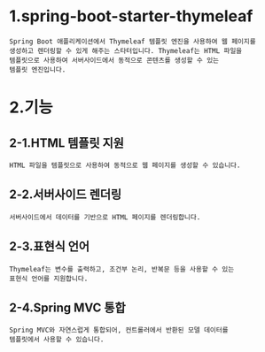 # 1.spring-boot-starter-thymeleaf
    Spring Boot 애플리케이션에서 Thymeleaf 템플릿 엔진을 사용하여 웹 페이지를
    생성하고 렌더링할 수 있게 해주는 스타터입니다. Thymeleaf는 HTML 파일을 
    템플릿으로 사용하여 서버사이드에서 동적으로 콘텐츠를 생성할 수 있는 
    템플릿 엔진입니다.

# 2.기능
## 2-1.HTML 템플릿 지원
    HTML 파일을 템플릿으로 사용하여 동적으로 웹 페이지를 생성할 수 있습니다.

## 2-2.서버사이드 렌더링
    서버사이드에서 데이터를 기반으로 HTML 페이지를 렌더링합니다.

## 2-3.표현식 언어
    Thymeleaf는 변수를 출력하고, 조건부 논리, 반복문 등을 사용할 수 있는 
    표현식 언어를 지원합니다.

## 2-4.Spring MVC 통합
    Spring MVC와 자연스럽게 통합되어, 컨트롤러에서 반환된 모델 데이터를 
    템플릿에서 사용할 수 있습니다.

